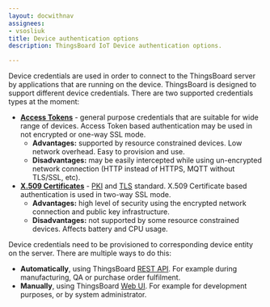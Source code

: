 ```yaml
---
layout: docwithnav
assignees:
- vsosliuk
title: Device authentication options
description: ThingsBoard IoT Device authentication options.

---
```


Device credentials are used in order to connect to the ThingsBoard server by applications that are running on the device.
ThingsBoard is designed to support different device credentials. There are two supported credentials types at the moment:

 - [**Access Tokens**](/docs/user-guide/access-token/) - general purpose credentials that are suitable for wide range of devices. 
 Access Token based authentication may be used in not encrypted or one-way SSL mode.
   - **Advantages:** supported by resource constrained devices. Low network overhead. Easy to provision and use.
   - **Disadvantages:** may be easily intercepted while using un-encrypted network connection (HTTP instead of HTTPS, MQTT without TLS/SSL, etc).
 - [**X.509 Certificates**](/docs/user-guide/certificates/) - [PKI](https://en.wikipedia.org/wiki/Public_key_infrastructure) and [TLS](https://en.wikipedia.org/wiki/Transport_Layer_Security) standard. 
 X.509 Certificate based authentication is used in two-way SSL mode.
   - **Advantages:** high level of security using the encrypted network connection and public key infrastructure.
   - **Disadvantages:** not supported by some resource constrained devices. Affects battery and CPU usage.

Device credentials need to be provisioned to corresponding device entity on the server. 
There are multiple ways to do this:

 - **Automatically**, using ThingsBoard [REST API](/docs/reference/rest-api/). For example during manufacturing, QA or purchase order fulfilment.
 - **Manually**, using ThingsBoard [Web UI](/docs/user-guide/ui/devices/#manage-device-credentials). For example for development purposes, or by system administrator.


